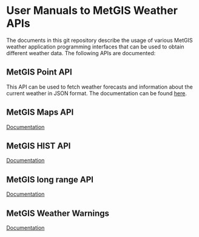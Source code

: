 # User Manuals to MetGIS Weather APIs

The documents in this git repository describe the usage of various MetGIS weather application programming interfaces that can be used to obtain different weather data.
The following APIs are documented:

## MetGIS Point API

This API can be used to fetch weather forecasts and information about the current weather in JSON format. The documentation can be found [here](metgis_point_API_reference.md).

## MetGIS Maps API

[Documentation](metgis_maps_API_reference.md)

## MetGIS HIST API

[Documentation](metgis_hist_API_reference.md)

## MetGIS long range API

[Documentation](metgis_long_range_point_API_reference.md)

## MetGIS Weather Warnings

[Documentation](metgis_weather_warnings_API_reference.md)


